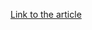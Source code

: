[Link to the article](https://cybersecuritynews.com/memory-corruption-access-vulnerabilities-patched/)
